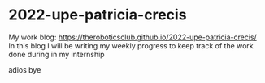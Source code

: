 # 2022-upe-patricia-crecis
My work blog: https://theroboticsclub.github.io/2022-upe-patricia-crecis/
In this blog I will be writing my weekly progress to keep track of the work done during in my internship

adios
bye
